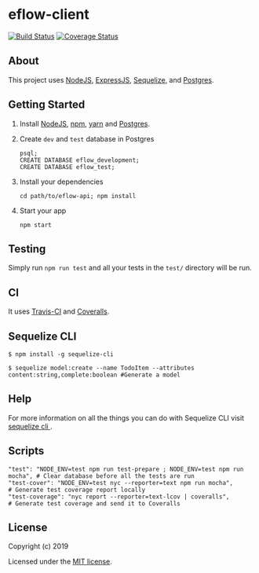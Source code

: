 # eflow-client

[![Build Status](https://travis-ci.org/leogoesger/eflow-client.svg?branch=master)](https://travis-ci.org/leogoesger/eflow-client)
[![Coverage Status](https://coveralls.io/repos/github/leogoesger/eflow-client/badge.svg?branch=master)](https://coveralls.io/github/leogoesger/eflow-client?branch=master)

## About

This project uses [NodeJS](https://nodejs.org/), [ExpressJS](https://expressjs.com/), [Sequelize](http://docs.sequelizejs.com/), and [Postgres](https://www.postgresql.org/).

## Getting Started

1.  Install [NodeJS](https://nodejs.org/), [npm](https://www.npmjs.com/), [yarn](https://yarnpkg.com/en/) and [Postgres](https://postgresapp.com/).
2.  Create `dev` and `test` database in Postgres

    ```
    psql;
    CREATE DATABASE eflow_development;
    CREATE DATABASE eflow_test;
    ```

3.  Install your dependencies

    ```
    cd path/to/eflow-api; npm install
    ```

4.  Start your app

    ```
    npm start
    ```

## Testing

Simply run `npm run test` and all your tests in the `test/` directory will be run.

## CI

It uses [Travis-CI](https://travis-ci.org/) and [Coveralls](https://coveralls.io/).

## Sequelize CLI

```
$ npm install -g sequelize-cli

$ sequelize model:create --name TodoItem --attributes content:string,complete:boolean #Generate a model
```

## Help

For more information on all the things you can do with Sequelize CLI visit [sequelize cli ](https://github.com/sequelize/cli).

## Scripts

```
"test": "NODE_ENV=test npm run test-prepare ; NODE_ENV=test npm run mocha", # Clear database before all the tests are run
"test-cover": "NODE_ENV=test nyc --reporter=text npm run mocha",             # Generate test coverage report locally
"test-coverage": "nyc report --reporter=text-lcov | coveralls",              # Generate test coverage and send it to Coveralls
```

## License

Copyright (c) 2019

Licensed under the [MIT license](LICENSE).
